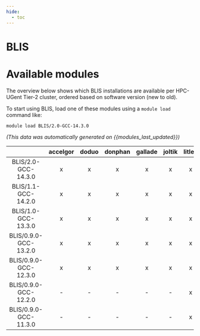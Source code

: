 ```yaml
---
hide:
  - toc
---
```


BLIS
====

# Available modules


The overview below shows which BLIS installations are available per HPC-UGent Tier-2 cluster, ordered based on software version (new to old).

To start using BLIS, load one of these modules using a `module load` command like:

```shell
module load BLIS/2.0-GCC-14.3.0
```

*(This data was automatically generated on {{modules_last_updated}})*

| |accelgor|doduo|donphan|gallade|joltik|litleo|shinx|
| :---: | :---: | :---: | :---: | :---: | :---: | :---: | :---: |
|BLIS/2.0-GCC-14.3.0|x|x|x|x|x|x|x|
|BLIS/1.1-GCC-14.2.0|x|x|x|x|x|x|x|
|BLIS/1.0-GCC-13.3.0|x|x|x|x|x|x|x|
|BLIS/0.9.0-GCC-13.2.0|x|x|x|x|x|x|x|
|BLIS/0.9.0-GCC-12.3.0|x|x|x|x|x|x|x|
|BLIS/0.9.0-GCC-12.2.0|-|-|-|-|-|x|x|
|BLIS/0.9.0-GCC-11.3.0|-|-|-|-|-|x|x|
